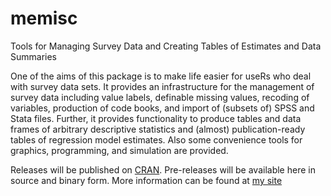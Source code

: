 # memisc
Tools for Managing Survey Data and Creating Tables of Estimates and Data Summaries

One of the aims of this package is to make life easier for useRs who deal with survey data sets. It provides an infrastructure for the management of survey data including value labels, definable missing values, recoding of variables, production of code books, and import of (subsets of) SPSS and Stata files. Further, it provides functionality to produce tables and data frames of arbitrary descriptive statistics and (almost) publication-ready tables of regression model estimates. Also some convenience tools for graphics, programming, and simulation are provided.

Releases will be published on [CRAN](http://cran.r-project.org/web/packages/memisc/). Pre-releases will be available here in source and binary form. More information can be found at [my site](http://www.martin-elff.net/software/memisc/)
